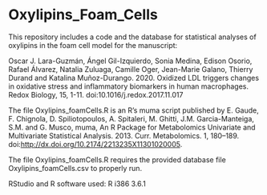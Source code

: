 # Oxylipins_Foam_Cells

This repository includes a code and the database for statistical analyses of oxylipins in the foam cell model for the manuscript:  

Oscar J. Lara-Guzmán, Ángel Gil-Izquierdo, Sonia Medina, Edison Osorio,  Rafael Álvarez, Natalia Zuluaga, Camille Oger, Jean-Marie Galano, Thierry Durand and Katalina Muñoz-Durango. 2020. Oxidized LDL triggers changes in oxidative stress and inflammatory biomarkers in human macrophages. Redox Biology, 15, 1-11. doi:10.1016/j.redox.2017.11.017

The file Oxylipins_foamCells.R is an R’s muma script published by E. Gaude, F. Chignola, D. Spiliotopoulos, A. Spitaleri, M. Ghitti, J.M. Garcia-Manteiga, S.M. and G. Musco, muma, An R Package for Metabolomics Univariate and Multivariate Statistical Analysis. 2013. Curr. Metabolomics. 1, 180–189. doi:http://dx.doi.org/10.2174/2213235X11301020005.

The file Oxylipins_foamCells.R requires the provided database file Oxylipins_foamCells.csv to properly run.  

RStudio and R software used: R i386 3.6.1

